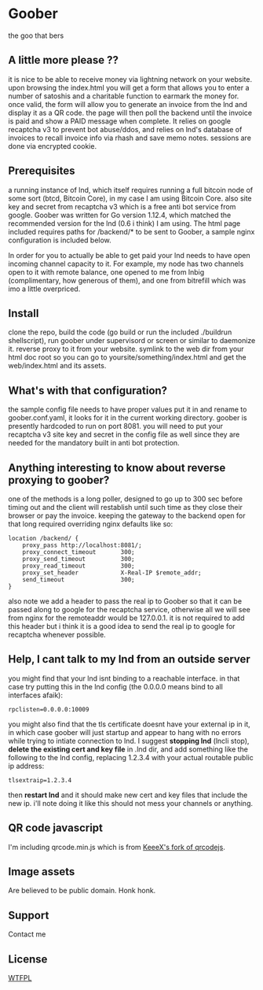 # Goober
the goo that bers

## A little more please ??
it is nice to be able to receive money via lightning network on your website. upon browsing the index.html you will get a form that allows you to enter a number of satoshis and a charitable function to earmark the money for. once valid, the form will allow you to generate an invoice from the lnd and display it as a QR code. the page will then poll the backend until the invoice is paid and show a PAID message when complete. It relies on google recaptcha v3 to prevent bot abuse/ddos, and relies on lnd's database of invoices to recall invoice info via rhash and save memo notes. sessions are done via encrypted cookie.

## Prerequisites
a running instance of lnd, which itself requires running a full bitcoin node of some sort (btcd, Bitcoin Core), in my case I am using Bitcoin Core. also site key and secret from recaptcha v3 which is a free anti bot service from google. Goober was written for Go version 1.12.4, which matched the recommended version for the lnd (0.6 i think) I am using. The html page included requires paths for /backend/* to be sent to Goober, a sample nginx configuration is included below.

In order for you to actually be able to get paid your lnd needs to have open incoming channel capacity to it. For example, my node has two channels open to it with remote balance, one opened to me from lnbig (complimentary, how generous of them), and one from bitrefill which was imo a little overpriced. 

## Install
clone the repo, build the code (go build or run the included ./buildrun shellscript), run goober under supervisord or screen or similar to daemonize it. reverse proxy to it from your website. symlink to the web dir from your html doc root so you can go to yoursite/something/index.html and get the web/index.html and its assets.

## What's with that configuration?
the sample config file needs to have proper values put it in and rename to goober.conf.yaml, it looks for it in the current working directory. goober is presently hardcoded to run on port 8081. you will need to put your recaptcha v3 site key and secret in the config file as well since they are needed for the mandatory built in anti bot protection.

## Anything interesting to know about reverse proxying to goober?
one of the methods is a long poller, designed to go up to 300 sec before timing out and the client will restablish until such time as they close their browser or pay the invoice. keeping the gateway to the backend open for that long required overriding nginx defaults like so:

```
location /backend/ {
    proxy_pass http://localhost:8081/;
    proxy_connect_timeout       300;
    proxy_send_timeout          300;
    proxy_read_timeout          300;
    proxy_set_header            X-Real-IP $remote_addr;
    send_timeout                300;
}
```
also note we add a header to pass the real ip to Goober so that it can be passed along to google for the recaptcha service, otherwise all we will see from nginx for the remoteaddr would be 127.0.0.1. it is not required to add this header but i think it is a good idea to send the real ip to google for recaptcha whenever possible.

## Help, I cant talk to my lnd from an outside server
you might find that your lnd isnt binding to a reachable interface. in that case try putting this in the lnd config (the 0.0.0.0 means bind to all interfaces afaik):
```
rpclisten=0.0.0.0:10009
```
you might also find that the tls certificate doesnt have your external ip in it, in which case goober will just startup and appear to hang with no errors while trying to intiate connection to lnd. I suggest **stopping lnd** (lncli stop), **delete the existing cert and key file** in .lnd dir, and add something like the following to the lnd config, replacing 1.2.3.4 with your actual routable public ip address:
```
tlsextraip=1.2.3.4
```
then **restart lnd** and it should make new cert and key files that include the new ip. i'll note doing it like this should not mess your channels or anything.

## QR code javascript
I'm including qrcode.min.js which is from [KeeeX's fork of qrcodejs](https://github.com/KeeeX/qrcodejs).

## Image assets
Are believed to be public domain. Honk honk.

## Support
Contact me

## License 
[WTFPL](https://choosealicense.com/licenses/wtfpl/)